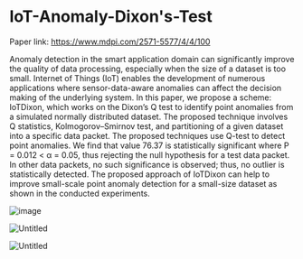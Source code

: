 # IoT-Anomaly-Dixon's-Test

Paper link: https://www.mdpi.com/2571-5577/4/4/100

Anomaly detection in the smart application domain can significantly improve the quality
of data processing, especially when the size of a dataset is too small. Internet of Things (IoT) enables
the development of numerous applications where sensor-data-aware anomalies can affect the decision
making of the underlying system. In this paper, we propose a scheme: IoTDixon, which works on
the Dixon’s Q test to identify point anomalies from a simulated normally distributed dataset. The
proposed technique involves Q statistics, Kolmogorov–Smirnov test, and partitioning of a given
dataset into a specific data packet. The proposed techniques use Q-test to detect point anomalies. We
find that value 76.37 is statistically significant where P = 0.012 < α = 0.05, thus rejecting the null
hypothesis for a test data packet. In other data packets, no such significance is observed; thus, no
outlier is statistically detected. The proposed approach of IoTDixon can help to improve small-scale
point anomaly detection for a small-size dataset as shown in the conducted experiments.

![image](https://user-images.githubusercontent.com/1689639/162995261-f7b272d4-6ee3-40b4-a5f3-0ebc6a125a93.png)

![Untitled](https://user-images.githubusercontent.com/1689639/162995483-79f9b4a6-c4b5-44c2-a840-83bbfabe96d7.png)


![Untitled](https://user-images.githubusercontent.com/1689639/162995628-d80f15d0-d9cb-4e54-8fa9-72867adbe617.png)
